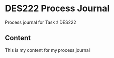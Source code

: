 # DES222 Process Journal
Process journal for Task 2 DES222

## Content
This is my content for my process journal
